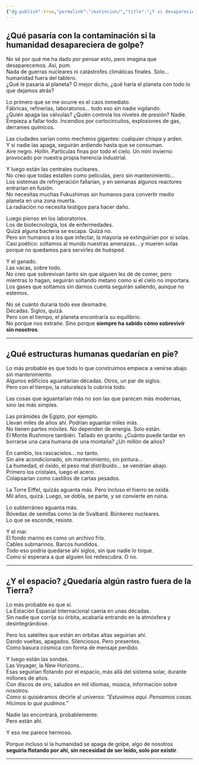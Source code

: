 ```yaml
---
{"dg-publish":true,"permalink":"/extincion/","title":"¿Y si desapareciéramos?","tags":["extincion","especulación","medioambiente","legado","archivo","mental"]}
---
```

 
## ¿Qué pasaría con la contaminación si la humanidad desapareciera de golpe?

No sé por qué me ha dado por pensar esto, pero imagina que desaparecemos. Así, pum.  
Nada de guerras nucleares ni catástrofes climáticas finales. Solo... humanidad fuera del tablero.  
¿Qué le pasaría al planeta? O mejor dicho, ¿qué haría el planeta con todo lo que dejamos atrás?

Lo primero que se me ocurre es el caos inmediato.  
Fábricas, refinerías, laboratorios... todo eso sin nadie vigilando.  
¿Quién apaga las válvulas? ¿Quién controla los niveles de presión? Nadie.  
Empieza a fallar todo. Incendios por cortocircuitos, explosiones de gas, derrames químicos.

Las ciudades serían como mecheros gigantes: cualquier chispa y arden.  
Y si nadie las apaga, seguirán ardiendo hasta que se consuman.  
Aire negro. Hollín. Partículas finas por todo el cielo. Un mini invierno provocado por nuestra propia herencia industrial.

Y luego están las centrales nucleares.  
No creo que todas estallen como películas, pero sin mantenimiento...  
Los sistemas de refrigeración fallarían, y en semanas algunos reactores entrarían en fusión.  
No necesitas muchas Fukushimas sin humanos para convertir medio planeta en una zona muerta.  
La radiación no necesita testigos para hacer daño.

Luego pienso en los laboratorios.  
Los de biotecnología, los de enfermedades.  
Quizá alguna bacteria se escapa. Quizá no.  
Pero sin humanos a los que infectar, la mayoría se extinguirían por sí solas.  
Casi poético: soltamos al mundo nuestras amenazas... y mueren solas porque no quedamos para servirles de huésped.

Y el ganado.  
Las vacas, sobre todo.  
No creo que sobrevivan tanto sin que alguien les dé de comer, pero mientras lo hagan, seguirán soltando metano como si el cielo no importara.  
Los gases que soltamos sin darnos cuenta seguirán saliendo, aunque no estemos.

No sé cuánto duraría todo ese desmadre.  
Décadas. Siglos, quizá.  
Pero con el tiempo, el planeta encontraría su equilibrio.  
No porque nos extrañe. Sino porque **siempre ha sabido cómo sobrevivir sin nosotros**.

---

## ¿Qué estructuras humanas quedarían en pie?

Lo más probable es que todo lo que construimos empiece a venirse abajo sin mantenimiento.  
Algunos edificios aguantarían décadas. Otros, un par de siglos.  
Pero con el tiempo, la naturaleza lo cubriría todo.

Las cosas que aguantarían más no son las que parecen más modernas, sino las más simples.

Las pirámides de Egipto, por ejemplo.  
Llevan miles de años ahí. Podrían aguantar miles más.  
No tienen partes móviles. No dependen de energía. Solo están.  
El Monte Rushmore también. Tallado en granito. ¿Cuánto puede tardar en borrarse una cara humana de una montaña? ¿Un millón de años?

En cambio, los rascacielos... no tanto.  
Sin aire acondicionado, sin mantenimiento, sin pintura...  
La humedad, el óxido, el peso mal distribuido... se vendrían abajo.  
Primero los cristales, luego el acero.  
Colapsarían como castillos de cartas pesados.

La Torre Eiffel, quizás aguanta más. Pero incluso el hierro se oxida.  
Mil años, quizá. Luego, se dobla, se parte, y se convierte en ruina.

Lo subterráneo aguanta más.  
Bóvedas de semillas como la de Svalbard. Búnkeres nucleares.  
Lo que se esconde, resiste.

Y el mar.  
El fondo marino es como un archivo frío.  
Cables submarinos. Barcos hundidos.  
Todo eso podría quedarse ahí siglos, sin que nadie lo toque.  
Como si esperara a que alguien los redescubra. O no.

---

## ¿Y el espacio? ¿Quedaría algún rastro fuera de la Tierra?

Lo más probable es que sí.  
La Estación Espacial Internacional caería en unas décadas.  
Sin nadie que corrija su órbita, acabaría entrando en la atmósfera y desintegrándose.

Pero los satélites que están en órbitas altas seguirían ahí.  
Dando vueltas, apagados. Silenciosos. Pero presentes.  
Como basura cósmica con forma de mensaje perdido.

Y luego están las sondas.  
Las Voyager, la New Horizons...  
Esas seguirían flotando por el espacio, más allá del sistema solar, durante millones de años.  
Con discos de oro, saludos en mil idiomas, música, información sobre nosotros.  
Como si quisiéramos decirle al universo: *"Estuvimos aquí. Pensamos cosas. Hicimos lo que pudimos."*

Nadie las encontrará, probablemente.  
Pero están ahí.

Y eso me parece hermoso.

Porque incluso si la humanidad se apaga de golpe, algo de nosotros **seguiría flotando por ahí, sin necesidad de ser leído, solo por existir**.

---

